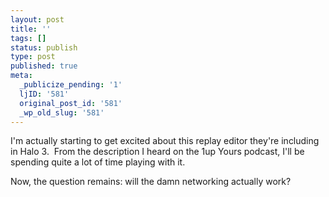 ```yaml
---
layout: post
title: ''
tags: []
status: publish
type: post
published: true
meta:
  _publicize_pending: '1'
  ljID: '581'
  original_post_id: '581'
  _wp_old_slug: '581'
---
```

I'm actually starting to get excited about this replay editor they're including in Halo 3.  From the description I heard on the 1up Yours podcast, I'll be spending quite a lot of time playing with it.

Now, the question remains: will the damn networking actually work?
